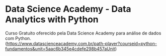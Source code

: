 # Data Science Academy - Data Analytics with Python

Curso Gratuito oferecido pela Data Science Academy para análise de dados com Python.  
  (https://www.datascienceacademy.com.br/path-player?courseid=python-fundamentos&unit=5aac6b345e4cdefe298b457aUnit)
